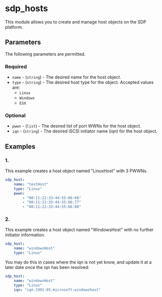 # sdp_hosts

This module allows you to create and manage host objects on the SDP platform. 

## Parameters

The following parameters are permitted.

### Required
* `name` - (`string`) - The desired name for the host object.
* `type` - (`string`) - The desired host type for the object. Accepted values are:
    * `Linux`
    * `Windows`
    * `ESX`

### Optional
* `pwwn` - (`list`) - The desired list of port WWNs for the host object. 
* `iqn` - (`string`) - The desired iSCSI initiator name (iqn) for the host object. 

## Examples
### 1. 
This example creates a host object named "LinuxHost" with 3 PWWNs. 
```yaml
sdp_host: 
    name: "testHost"
    type: "Linux"
    pwwn: 
        - "00:11:22:33:44:55:66:66"
        - "00:11:22:33:44:55:66:77"
        - "00:11:22:33:44:55:66:88"
```

### 2. 
This example creates a host object named "WindowsHost" with no further initiator information. 
```yaml
sdp_host: 
    name: "windowsHost"
    type: "Linux"
```

You may do this in cases where the iqn is not yet know, and update it at a later date once the iqn has been resolved:
```yaml
sdp_host: 
    name: "windowsHost"
    type: "Linux"
    iqn: "iqn.1991-05.microsoft:windowshost"
```
